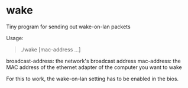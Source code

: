 wake
====

Tiny program for sending out wake-on-lan packets

Usage:
> ./wake <broadcast-address> <mac-address> [mac-address ...]

broadcast-address: the network's broadcast address
mac-address: the MAC address of the ethernet adapter of the computer you want to wake

For this to work, the wake-on-lan setting has to be enabled in the bios.
